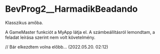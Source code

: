 # BevProg2__HarmadikBeadando
Klasszikus amőba.

A GameMaster funkciót a MyApp látja el. A számbeállításról lemondtam, a feladat leírása szerint nem volt követelmény.












// Bár elkezdtem volna előbb... (2022.05.20. 02:12)
